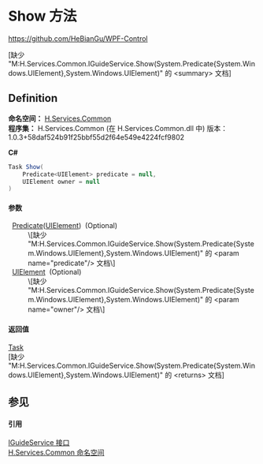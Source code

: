 # Show 方法
https://github.com/HeBianGu/WPF-Control

\[缺少 "M:H.Services.Common.IGuideService.Show(System.Predicate{System.Windows.UIElement},System.Windows.UIElement)" 的 &lt;summary&gt; 文档\]



## Definition
**命名空间：** <a href="b9cdd84f-6623-a51a-f53b-465103ced202">H.Services.Common</a>  
**程序集：** H.Services.Common (在 H.Services.Common.dll 中) 版本：1.0.3+58daf524b91f25bbf55d2f64e549e4224fcf9802

**C#**
``` C#
Task Show(
	Predicate<UIElement> predicate = null,
	UIElement owner = null
)
```



#### 参数
<dl><dt>  <a href="https://learn.microsoft.com/dotnet/api/system.predicate-1" target="_blank" rel="noopener noreferrer">Predicate</a>(<a href="https://learn.microsoft.com/dotnet/api/system.windows.uielement" target="_blank" rel="noopener noreferrer">UIElement</a>)  (Optional)</dt><dd>\[缺少 "M:H.Services.Common.IGuideService.Show(System.Predicate{System.Windows.UIElement},System.Windows.UIElement)" 的 &lt;param name="predicate"/&gt; 文档\]</dd><dt>  <a href="https://learn.microsoft.com/dotnet/api/system.windows.uielement" target="_blank" rel="noopener noreferrer">UIElement</a>  (Optional)</dt><dd>\[缺少 "M:H.Services.Common.IGuideService.Show(System.Predicate{System.Windows.UIElement},System.Windows.UIElement)" 的 &lt;param name="owner"/&gt; 文档\]</dd></dl>

#### 返回值
<a href="https://learn.microsoft.com/dotnet/api/system.threading.tasks.task" target="_blank" rel="noopener noreferrer">Task</a>  
\[缺少 "M:H.Services.Common.IGuideService.Show(System.Predicate{System.Windows.UIElement},System.Windows.UIElement)" 的 &lt;returns&gt; 文档\]

## 参见


#### 引用
<a href="dfed29d7-1ec7-a5ae-87ce-22ac469fd156">IGuideService 接口</a>  
<a href="b9cdd84f-6623-a51a-f53b-465103ced202">H.Services.Common 命名空间</a>  
